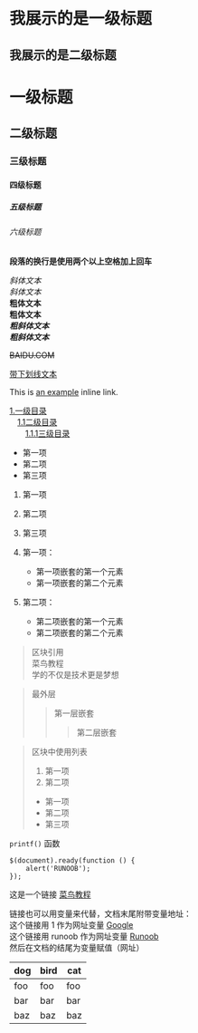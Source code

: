 我展示的是一级标题
=================

我展示的是二级标题
-----------------

# 一级标题
## 二级标题
### 三级标题
#### 四级标题
##### 五级标题
###### 六级标题

**段落的换行是使用两个以上空格加上回车** 

*斜体文本*  
_斜体文本_   
**粗体文本**    
__粗体文本__  
***粗斜体文本***  
___粗斜体文本___  

~~BAIDU.COM~~  

<u>带下划线文本</u>

 
 This is [an example](http://example.com/ "1122425") inline link.
 
 [1.一级目录](#1)  
 　[1.1二级目录](#1.1)  
 　　[1.1.1三级目录](#1.1.1)  
 
 * 第一项
 * 第二项
 * 第三项
 
 1. 第一项    
 2. 第二项
 3. 第三项
 
 1. 第一项：
      * 第一项嵌套的第一个元素
      * 第一项嵌套的第二个元素
 2. 第二项：
     - 第二项嵌套的第一个元素
     - 第二项嵌套的第二个元素
     
     
 > 区块引用  
 > 菜鸟教程  
 > 学的不仅是技术更是梦想  
     
 > 最外层
 > > 第一层嵌套
 > > > 第二层嵌套
 
 > 区块中使用列表
 > 1. 第一项
 > 2. 第二项
 > + 第一项
 > + 第二项
 > + 第三项
 
 `printf()` 函数
 ```
 $(document).ready(function () {
     alert('RUNOOB');
 });
 ```
 
 这是一个链接 [菜鸟教程](https://www.runoob.com)
 
 链接也可以用变量来代替，文档末尾附带变量地址：  
 这个链接用 1 作为网址变量 [Google][1]  
 这个链接用 runoob 作为网址变量 [Runoob][runoob]  
 然后在文档的结尾为变量赋值（网址） 
 
   [1]: http://www.google.com/
   [runoob]: http://www.runoob.com/
   
dog | bird | cat
----|------|----
foo | foo | foo
bar | bar | bar
baz | baz | baz
   

   
